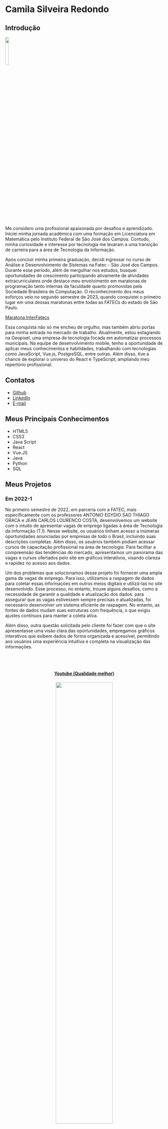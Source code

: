 # Camila Silveira Redondo

## Introdução
<img src='/readme/camila3.jpeg' width="15%" />

Me considero uma profissional apaixonada por desafios e aprendizado. Iniciei minha jornada acadêmica com uma formação em Licenciatura em Matemática pelo Instituto Federal de São José dos Campos. Contudo, minha curiosidade e interesse por tecnologia me levaram a uma transição de carreira para a área de Tecnologia da Informação.

Após concluir minha primeira graduação, decidi ingressar no curso de Análise e Desenvolvimento de Sistemas na Fatec - São José dos Campos. Durante esse período, além de mergulhar nos estudos, busquei oportunidades de crescimento participando ativamente de atividades extracurriculares onde destaco meu envolvimento em maratonas de programação tanto internas da faculdade quanto promovidas pela Sociedade Brasileira de Computação. O reconhecimento dos meus esforços veio no segundo semestre de 2023, quando conquistei o primeiro lugar em uma dessas maratonas entre todas as FATECs do estado de São Paulo.

[Maratona InterFatecs](https://www.cps.sp.gov.br/alunos-da-fatec-sao-jose-dos-campos-vencem-maratona-interfatecs/)

Essa conquista não só me encheu de orgulho, mas também abriu portas para minha entrada no mercado de trabalho. Atualmente, estou estagiando na Geopixel, uma empresa de tecnologia focada em automatizar processos municipais. Na equipe de desenvolvimento mobile, tenho a oportunidade de aplicar meus conhecimentos e habilidades, trabalhando com tecnologias como JavaScript, Vue.js, PostgreSQL, entre outras. Além disso, tive a chance de explorar o universo do React e TypeScript, ampliando meu repertório profissional.

## Contatos
* [Github](https://github.com/CamilaRedondo)
* [LinkedIn](https://www.linkedin.com/in/camila-silveira-redondo/)
* [E-mail](caredondo97@gmail.com)

## Meus Principais Conhecimentos
* HTML5
* CSS3
* Java Script
* React
* Vue.JS
* Java
* Python
* SQL

## Meus Projetos

### Em 2022-1

No primeiro semestre de 2022, em parceria com a FATEC, mais especificamente com os professores ANTONIO EGYDIO SAO THIAGO GRACA e JEAN CARLOS LOURENCO COSTA, desenvolvemos um website com o intuito de apresentar vagas de emprego ligadas à área de Tecnologia da Informação (T.I). Nesse website, os usuários tinham acesso a inúmeras oportunidades anunciadas por empresas de todo o Brasil, incluindo suas descrições completas. Além disso, os usuários também podiam acessar cursos de capacitação profissional na área de tecnologia. Para facilitar a compreensão das tendências do mercado, apresentamos um panorama das vagas e cursos ofertados pelo site em gráficos interativos, visando clareza e rapidez no acesso aos dados.

Um dos problemas que solucionamos desse projeto foi fornecer uma ampla gama de vagas de emprego. Para isso, utilizamos a raspagem de dados para coletar essas informações em outros meios digitais e utilizá-las no site desenvolvido. Esse processo, no entanto, trouxe alguns desafios, como a necessidade de garantir a qualidade e atualização dos dados: para assegurar que as vagas estivessem sempre precisas e atualizadas, foi necessário desenvolver um sistema eficiente de raspagem. No entanto, as fontes de dados mudam suas estruturas com frequência, o que exigiu ajustes contínuos para manter a coleta ativa.

Além disso, outra questão solicitada pelo cliente foi fazer com que o site apresentasse uma visão clara das oportunidades, empregamos gráficos interativos que exibem dados de forma organizada e acessível, permitindo aos usuários uma experiência intuitiva e completa na visualização das informações.

<br>
  <h4 align="center"><br><a href="https://www.youtube.com/watch?v=vAR8DCsnbfE">Youtube (Qualidade melhor)</a></h4>
  <p align="center">
    <img src="/readme/2022-1/gif_localizacao_pagweb.gif" width="60%" />
</p>

<br>
  <h4 align="center"><br><a href="https://youtu.be/MpbO26x4V6s">Youtube (Qualidade melhor)</a></h4>
  <p align="center">
    <img src="/readme/2022-1/cursos-botao.gif" width="60%" />
</p>

<br>
  <h4 align="center"><br><a href="https://youtu.be/GsF3vHnyO84">Youtube (Qualidade melhor)</a></h4>
  <p align="center">
    <img src="/readme/2022-1/graficos_parte1.gif" width="60%" />
</p>

<br>
  <p align="center">
    <img src="/readme/2022-1/graficos_parte2.gif" width="60%" />
</p>

<br>
  <h4 align="center"><br><a href="https://youtu.be/iMzZy33cA94">Youtube (Qualidade melhor)</a></h4>
  <p align="center">
    <img src="/readme/2022-1/contatos.gif" width="60%" />
</p>
<br>

  <h4 align="center"><br><a href="https://youtu.be/vKMSfNvmp7g">Youtube (Qualidade melhor)</a></h4>
  <p align="center">
    <img src="/readme/2022-1/raspagem.gif" width="60%" />
</p>
<br>

Para mais informações:
[Github](https://github.com/CamilaRedondo/API-FATEC)

#### Tecnologias Utilizadas
* HTML5
* CSS3
* Java Script
* Bootstrap
* Python
* Flask
* SQL
* SQLite
* AWS
* Github
* Figma

#### Contribuições Pessoais
No desenvolvimento desse projeto, pude contribuir atuando como Scrum Master da equipe, gerenciando e monitorando o desenvolvimento do time. Para desempenhar meu papel de Scrum Master, utilizei o Excel para traçar o burndown (ferramenta visual usada para rastrear o progresso de uma equipe em relação à conclusão de um conjunto de tarefas de uma sprint), além de utilizarmos o Trello para acompanhar o progresso das tarefas durante a sprint.

Além da função de Scrum Master, também pude desenvolver parte do projeto como membro da equipe de desenvolvimento. A parte em que mais atuei foi no desenvolvimento da tela de apresentação das métricas do site. Desenvolvi a interface utilizando HTML5 e CSS3. Para apresentar as métricas, utilizei a biblioteca JavaScript Charts.js, onde desenvolvi a lógica e manipulei as informações coletadas do nosso banco de dados para exibir informações relevantes para o cliente. Apresentamos um gráfico de pizza exibindo a quantidade de vagas e a quantidade de vagas na área de T.I., além de um gráfico de barras que exibe a quantidade de vagas por subáreas.

Por fim, também pude acompanhar e auxiliar o trabalho de um colega de equipe no desenvolvimento da lógica em Python para realizar a raspagem de dados. Para isso, criamos um web crawler simples para coletar dados do site www.vagas.com.br. No código, utilizamos a biblioteca 'requests' para fazer solicitações HTTP para obter o conteúdo das páginas web, no caso, vagas de emprego. Utilizamos a biblioteca 'BeautifulSoup' para extrair informações relevantes do HTML retornado pelas solicitações HTTP, como títulos de vagas, empresas que fornecem as vagas, descrições das oportunidades de emprego, etc. Para concluir, utilizamos a biblioteca 'json' para armazenar as informações coletadas em um arquivo JSON.

[Código - Web Crawler / vagas de emprego](https://github.com/henriqFerreira/API-FATEC-1-SEM/blob/main/web-crawler/vagas-ti/app.py)

Observação: Realizamos esse mesmo processo para coletar informações sobre os cursos que também são ofertados no site desenvolvido. No entanto, as informações sobre os cursos foram coletadas do site www.sebrae.com.br. 

[Código - Web Crawler / cursos profissionalizantes](https://github.com/henriqFerreira/API-FATEC-1-SEM/blob/main/web-crawler/cursos/app.py)

#### Hard Skills
* HTML5 - Possuo autonomia para estruturar semanticamente páginas web.
* CSS3 - Tenho autonomia para estilizar páginas web.
* JavaScript - Possuo autonomia para manipular o DOM e desenvolver lógica.
* Python - Tenho habilidade para desenvolver lógica com autonomia.
* SQL - Possuo autonomia para realizar operações básicas de manipulação de dados em sistemas de banco de dados (CRUD).

#### Soft Skills
* Comunicação - Como Scrum Master e membro da equipe de desenvolvimento, fortaleci minhas habilidades de comunicação ao liderar as reuniões diárias, mantendo todos atualizados sobre o progresso das tarefas. Além disso, durante as reuniões semanais com o professor respposável pelos Scruns Master, comuniquei eficazmente os desafios enfrentados pela equipe de desenvolvimento. 
* Organização - No contexto de desafios enfrentados como membro da equipe de desenvolvimento, aprimorei minhas habilidades organizacionais ao manter registros detalhados do progresso das tarefas e garantir uma visão clara do trabalho a ser realizado.
* Liderança - No papel de Scrum Master e membro da equipe de desenvolvimento, demonstrei liderança ao orientar proativamente a equipe na consecução das metas estabelecidas em cada sprint.
* Resiliência - Como parte integrante da equipe de desenvolvimento e Scrum Master, enfrentei desafios técnicos e operacionais com resiliência e determinação.

### Em 2022-2
No segundo semestre de 2022, estabelecemos uma parceria com a Trackcash, uma empresa especializada em serviços de conciliação financeira voltados para e-commerces, marketplaces e estabelecimentos físicos.

Nesse projeto, a Trackcash levantou a necessidade de que seus clientes tivessem acesso intuitivo e claro às informações sobre suas vendas. Fomos, então, incumbidos de desenvolver um software desktop para oferecer aos clientes da Trackcash uma visão estratégica e prática de seus dados de vendas. Esse software apresentaria informações detalhadas por meio de planilhas e dashboards, visando facilitar a formulação de estratégias financeiras mais precisas e identificar eventuais gargalos ao final de cada ciclo de vendas.

Um dos aspectos fundamentais deste projeto foi o sistema de login e cadastro. Durante o processo de registro, era necessário incluir detalhes específicos, como o nome do canal de vendas (ex.: Mercado Livre, Americanas), o tipo de canal (como marketplace ou meio de pagamento) e o padrão de autenticação utilizado (usuário/senha ou token). Para atender a esses requisitos, dedicamos atenção especial à modelagem e ao desenvolvimento do banco de dados, garantindo que todas as necessidades da Trackcash fossem atendidas de maneira eficaz e segura.

Observação: é importante ressaltar que, neste projeto, os clientes da Trackcash também são identificados como canais de venda.

<br>
  <h4 align="center"><br><a href="https://www.youtube.com/watch?v=UtJIXQ2DS-o">Youtube (Qualidade melhor)</a></h4>
  <p align="center">
    <img src="/readme/2022-2/Cadastro_canais_adm.gif" width="60%" />
</p>

<br>
  <h4 align="center"><br><a href="https://www.youtube.com/watch?v=Ayp1KyIrV_s">Youtube (Qualidade melhor)</a></h4>
  <p align="center">
    <img src="/readme/2022-2/Config_canais.gif" width="60%" />
</p>

<br>
  <h4 align="center"><br><a href="https://www.youtube.com/watch?v=Ayp1KyIrV_s">Youtube (Qualidade melhor)</a></h4>
  <p align="center">
    <img src="/readme/2022-2/Config_canais_token.gif" width="60%" />
</p>
<br>

Para mais informações:
[GITHUB](https://github.com/CamilaRedondo/API-FATEC-2-SEM)

#### Tecnologias Utilizadas
* Java
* JavaFX
* SQL
* MYSQL
* Github
* Figma

#### Contribuições Pessoais
No desenvolvimento desse projeto, pude contribuir como membro da equipe de desenvolvimento. A parte em que mais atuei foi no desenvolvimento das interfaces graficas utilizando o SceneBuilder (uma ferramenta gráfica de design e layout fornecida pela Oracle para o desenvolvimento de interfaces de usuário em JavaFX). Também pude participar da modelagem do banco de dados fazendo o levantamento dos requisitos de negocio, indentificando as entidades e os atributos, os relacionamentos entre as entidades, diagrama entidade-relacionamento (DER) e por fim a implementação do banco de dados utilizando linguagem SQL e o sistema de gerenciamento de banco de dados MYSQL.


<br>
  <h3 align="center">Modelo de dados relacional</h3>
  <h4 align="center">Modelo conceitual<br></h4>
  <p align="center">
    <img src="/readme/2022-2/Diagramtrackcash.bmp" width="65%" />
</p>
  <p align="justify">A princípio foram identificadas as seguintes entidades: <i>defaultChannels</i>; <i>users</i>; <i>registeredChannelLogin</i>; <i>registeredChannelToken</i>. A entidade <i>defaultChannels</i> contêm informações sobre o canal (chave primária), nome, tipo e padrão de autenticação. A entidade <i>users</i> abriga informações relativas aos usuários (chave primária), nome, e-mail, senha, telefone, documento e tipo de usuário. A entidade <i>registeredChannelLogin</i> contêm informações dos canais do tipo de autenticação usuário/senha, sendo o atributo <i>registeredChannelLogin_id</i> a chave primária; <i>user_id</i> chave estrangeira da tabela <i>users</i>; e <i>channel_id</i> chave estrangeira da tabela <i>defaultChannels</i>. Por fim, <i>registeredChannelToken</i> contempla o tipo de autenticação token, na qual o atributo <i>registeredChannelToken_id</i> a chave primária; <i>user_id</i> chave estrangeira da tabela <i>users</i>; e <i>channel_id</i> chave estrangeira da tabela <i>defaultChannels</i>.</p>

  <br>
  <h4 align="center">Modelo lógico<br></h4>
  <p align="center">
    <img src="/readme/2022-2/apiTrackCashERDiagrama.png" width="65%" />
  </p>
  <p align="justify">O modelo de dados lógico é caracterizado pelas entidades: <i>defaultChannels</i>; <i>users</i>; <i>registeredChannelLogin</i>; <i>registeredChannelToken</i>. A entidade <i>defaultChannels</i> contêm os seguintes atributos: <i>channel_id</i> (chave primária) do tipo inteiro, <i>name</i> do tipo baseado em caracteres, <i>type</i> do tipo caracteres; e <i>auth</i> baseado em carateres. A entidade <i>users</i> abriga os atributos: <i>user_id</i> (chave primária) do tipo inteiro, <i>name</i> do tipo baseado em caracteres, <i>email</i> do tipo baseado em caracteres, <i>password</i> do tipo baseado em caracteres, <i>phone</i> do tipo baseado em inteiro, <i>document</i> do tipo baseado em caracteres e <i>type_adm</i> do tipo baseado em caracteres. A entidade <i>registeredChannelLogin</i> contêm informações dos canais do tipo de autenticação usuário/senha, sendo o atributo <i>registeredChannelLogin_id</i> a chave primária do tipo inteiro; <i>login</i> do tipo baseado em caracteres; <i>password</i> do tipo baseado em caracteres; <i>user_id</i> chave estrangeira da tabela <i>users</i>; e <i>channel_id</i> chave estrangeira da tabela <i>defaultChannels</i>. Por fim, <i>registeredChannelToken</i> contempla o tipo de autenticação token, na qual o atributo <i>registeredChannelToken_id</i> a chave primária do tipo inteiro; <i>token</i> do tipo inteiro; <i>user_id</i> chave estrangeira da tabela <i>users</i>; e <i>channel_id</i> chave estrangeira da tabela <i>defaultChannels</i>.</p>
    <p align="justify">As relações entre as entidades são todas do tipo <b>1:N</b>, onde:</p>
    <ul>
      <li align="justify"><i>defaultChannels</i> se associa a muitas ocorrências da entidade <i>registeredChannelToken</i>, mas <i>registeredChannelToken</i> pode se associar a uma ocorrência da entidade <i>defaultChannels</i></li>
      <li align="justify"><i>defaultChannels</i> se associa a muitas ocorrências da entidade <i>registeredChannelLogin</i>, mas <i>registeredChannelLogin</i> pode se associar a uma ocorrência da entidade <i>defaultChannels</i></li>
      <li align="justify"><i>users</i> se associa a muitas ocorrências da entidade <i>registeredChannelToken</i>, mas <i>registeredChannelToken</i> pode se associar a uma ocorrência da entidade <i>users</i></li>
      <li align="justify"><i>users</i> se associa a muitas ocorrências da entidade <i>registeredChannelLogin</i>, mas <i>registeredChannelLogin</i> pode se associar a uma ocorrência da entidade <i>users</i></li>
    </ul>
    <br>

#### Hard Skills
* Java - Possuo autonomia para desenvolver o back-end utilizando a linguagem e conceitos de programação orientada a objetos (POO).
* JavaFX - Tenho autonomia para desenvolver interfaces gráficas de usuário (GUIs).
* SQL - Possuo autonomia para realizar operações básicas de manipulação de dados em sistemas de banco de dados (CRUD).

#### Soft Skills
* Comunicação - Como parte da equipe de desenvolvimento, eu tive a oportunidade de aprimorar minhas habilidades de comunicação ao interagir com colegas mais experientes e compartilhar minhas ideias durante as reuniões diárias. Além disso, durante as sessões de revisão de código e planejamento, eu tive a chance de expressar minhas opiniões e contribuir para a discussão sobre as melhores abordagens para a implementação de funcionalidades. Por exemplo, em uma reunião de planejamento, eu sugeri uma abordagem para a implementação da interface usando JavaFX, o que foi bem recebido pela equipe e resultou em uma solução mais elegante e simples de ser desenvolvida.
* Organização - Durante o desenvolvimento do projeto, eu tive a oportunidade de praticar minhas habilidades de organização ao planejar e priorizar minhas tarefas de acordo com os requisitos e prazos estabelecidos. Ao manter um cronograma claro e focado, eu consegui cumprir os objetivos da sprint e contribuir para o sucesso do projeto.
* Liderança - Durante o desenvolvimento do projeto, eu tive a oportunidade de demonstrar minha liderança ao ao assumir a iniciativa e propor ideias inovadoras para melhorar o design do frontend ou a eficiência da modelagem do banco de dados.
* Resiliência - Como aluna aprendendo e contribuindo com a equipe de desenvolvimento, eu tive a oportunidade de exercitar minha resiliência ao enfrentar curvas de aprendizado íngremes e desafios técnicos desconhecidos. 


### Em 2023-1
No primeiro semestre de 2023, estabelecemos uma parceria com a empresa Visiona. Como parte dessa colaboração, fomos encarregados de conceber e implementar um sistema de gerenciamento de usuário, adotando uma abordagem de arquitetura de micro serviços.

O objetivo principal deste projeto consistiu em desenvolver uma aplicação web escalável, fundamentado em microsserviços e dotada de um dashboard intuitivo. Essa plataforma visava oferecer aos usuários funcionalidades essenciais, como a criação, visualização, edição e remoção de perfis de usuário.

Optamos por empregar bancos de dados relacionais para garantir a consistência e a confiabilidade dos dados manipulados pela aplicação.

<br>
  <h4 align="center"><br><a href="https://www.youtube.com/watch?v=wU2duyaZ-yg">Youtube (Qualidade melhor)</a></h4>
  <p align="center">
    <img src="/readme/2023-1/login_dashboard.gif" width="60%" />
</p>
<br>

Para mais informações:
[GITHUB](https://github.com/CamilaRedondo/API-FATEC-3-SEM/tree/Development?tab=readme-ov-file)

#### Tecnologias Utilizadas
* React
* NodeJS
* SQL
* Postgres
* Docker
* Github
* Figma

#### Contribuições Pessoais
No desenvolvimento desse projeto, pude contribuir atuando como Scrum Master da equipe, gerenciando e monitorando o desenvolvimento do time. Para desempenhar meu papel de Scrum Master, utilizei o Excel para traçar o burndown (ferramenta visual usada para rastrear o progresso de uma equipe em relação à conclusão de um conjunto de tarefas de uma sprint), além de utilizarmos o Trello para acompanhar o progresso das tarefas durante a sprint.

Além da função de Scrum Master, também pude desenvolver parte do projeto como membro da equipe de desenvolvimento. A parte em que mais atuei foi no desenvolvimento do wireframe utilizando o figma. Nessa etapa inicial, pude auxiliar meu colega de equipe no desenvolvimento do desing das interfaces, aprendendo a manusar de maneira eficientea a ferramenta. Além disso pude contribuir criando alguns componentes utilizados em algumas páginas, aprendendo e conhecendo melhor a biblioteca React e me familiarizando melhor com a linguagem JavaScript. 

Por fim, também desenvolvi a modelagem do banco de dados fazendo o levantamento dos requisitos de negocio, indentificando as entidades e os atributos, os relacionamentos entre as entidades, diagrama entidade-relacionamento (DER) e por fim a implementação do banco de dados utilizando a linguagem SQL e o sistema de gerenciamento de banco de dados Postgres.

<br>
  <h3 align="center">Modelo de dados relacional</h3>
  <h4 align="center">Modelo conceitual<br></h4>
  <p align="center">
    <img src="/readme/2023-1/modeloConceitual_BD.png" width="65%" />
</p>
  <p align="justify">A princípio foram identificadas as seguintes entidades: <i>User</i> e <i>Profile</i>. A entidade <i>User</i> contêm informações sobre os usuários do sistema com os atributos <i>ID</i> chave primária da tabela; <i>fullName</i>; <i>userName</i>; <i>cpf</i> chave única; <i>email</i>; <i>password</i>; <i>active</i>; <i>createDate</i>; <i>lastUpdate</i>. A entidade <i>Profile</i> abriga informações relativas aos perfis dos usuários, diferenciando os tipos de usuários (p.ex. Administrador e Usuários) através do atributo <i>type</i> para atribuir permissões relativas a cada classificação de perfil.Essa entidade é composta pelos atributos <i>ID</i> que é a chave primária; <i>userID</i> chave estrangeira da tabela <i>Users</i>; e <i>type</i>.</p>

  <br>
  <h4 align="center">Modelo lógico<br></h4>
  <p align="center">
    <img src="/readme/2023-1/modeloLogico_BD.png" width="65%" />
  </p>
  <p align="justify">O modelo de dados lógico é caracterizado pelas entidades: <i>User</i> e <i>Profile</i>. A entidade <i>User</i> contêm os seguintes atributos: <i>ID</i> (chave primária) do tipo inteiro, <i>fullName</i> do tipo baseado em caracteres, <i>userName</i> do tipo baseado em caracteres, <i>cpf</i> do tipo baseado em caracteres, <i>email</i> do tipo baseado em caracteres, <i>password</i> do tipo baseado em caracteres, <i>active</i> do tipo booleano, <i>createdDate</i> do tipo dateTime e <i>lastUpdate</i> do tipo dateTime. A entidade <i>Profile</i> contêm os seguintes atributos: <i>ID</i> (chave primária) do tipo inteiro, <i>userID</i> (chave extrangeira) do tipo baseado em caracteres e <i>type</i> do tipo TinyInt. </p>
    <br>

#### Hard Skills
* React - Possuo autonomia para desenvolver o frontend componentizado.
* NodeJS - Tenho autonomia para desenvolver o backend utilizando NodeJS.
* Docker - Possuo o conceito de manipulação de docker.
* Figma - Tenho habilidade para desenvolver um wireframe/protótipo de projetos utilizando a ferramenta.
* SQL - Possuo autonomia para realizar operações básicas de manipulação de dados em sistemas de banco de dados (CRUD) e também capacidade de modelar um banco de dados.
    
#### Soft Skills
* Comunicação - Participar ativamente da equipe de desenvolvimento enquanto desempenhava o papel de Scrum Master me proporcionou oportunidades únicas para aprimorar minhas habilidades de comunicação. Conduzir as reuniões diárias e participar das reuniões semanais com o professor responsável exigiu uma comunicação clara e concisa. Por exemplo, em uma reunião semanal, destaquei os desafios técnicos específicos que nossa equipe estava enfrentando e propus soluções colaborativas que envolviam tanto o desenvolvimento do código quanto a organização das tarefas.
* Organização - Enquanto fazia parte da equipe de desenvolvimento e desempenhava o papel de Scrum Master, desenvolvi minhas habilidades organizacionais ao equilibrar as demandas de ambas as funções. Manter registros atualizados do progresso do projeto e coordenar as atividades da equipe exigiu uma abordagem organizada e proativa. Por exemplo, ao enfrentar uma sobrecarga de trabalho durante uma sprint, priorizei as tarefas com base nas necessidades do projeto e no cronograma estabelecido, garantindo uma entrega.
* Liderança - Participar ativamente da equipe de desenvolvimento enquanto desempenhava o papel de Scrum Master me permitiu exercer liderança de maneira eficaz. Por exemplo, ao identificar uma queda na moral da equipe após uma sprint complicada, organizei uma sessão de brainstorming para coletar feedback e sugestões de melhoria.
* Resiliência - Exercitei minha habilidade de resiliência ao enfrentar desafios e dificuldades durante o desenvolvimento do código. Com persistência e resiliência, superei todos os obstáculos encontrados.

### Em 2023-2
No segundo semestre de 2023, iniciamos um projeto em parceria com a Greenneat, uma plataforma dedicada à criar economia circular, com foco na coleta e reciclagem de óleo de cozinha. 

A Greenneat apresentou a necessidade de um sistema que permitisse que empresas e pessoas físicas registrassem o óleo de cozinha disponível para reciclagem, facilitando a visualização por cooperativas que poderiam organizar a coleta diretamente na residência ou estabelecimento. Esse óleo, uma vez coletado, seria então transacionado entre as cooperativas e a Greenneat, que o transformaria em produtos de limpeza sustentáveis.

Desenvolvemos uma plataforma online que permite aos parceiros da empresa coletarem óleo de estabelecimentos e revendê-lo à Greenneat, recebendo créditos em troca. Esses créditos podem ser usados para adquirir saneantes fabricados pela Greenneat e fornecidos em seu site. Os parceiros tambem têm acesso a um painel para acompanhar suas transações, enquanto os estabelecimentos monitoram suas compras e saldos de crédito. O administrador controla a plataforma e tem acesso a um dashboard com informações relevantes, como desempenho de descarte e participação dos parceiros e estabelecimentos na economia circular.

  <p align="center">
    <img src="/readme/2023-2/cadastro.gif" width="65%" />
  </p>
  
  <br>
  <p align="center">
    <img src="/readme/2023-2/login_recuperacaoSenha.gif" width="65%" />
  </p>

Para mais informações:
[GITHUB](https://github.com/CamilaRedondo/API-FATEC-4-SEM)

#### Tecnologias Utilizadas
* React
* NodeJS
* SQL
* SQLite
* Github
* Figma

#### Contribuições Pessoais
No decorrer deste projeto, exerci o papel de Product Owner, sendo responsável por definir e priorizar as funcionalidades do sistema em conjunto com o cliente. Precisei garantir uma comunicação clara das necessidades da Greenneat fornecendo orientações constantes para a equipe de desenvolvimento de forma a alinhar os objetivos do produto. Utilizei ferramentas como o Excel para criar e atualizar o Product Backlog, onde listei e priorizei as histórias de usuário.

Também participei da equipe de desenvolvimento, ficando responsável pela modelagem do banco de dados fazendo o levantamento dos requisitos de negocio, indentificando as entidades e os atributos, os relacionamentos entre as entidades, diagrama entidade-relacionamento (DER) e por fim a implementação do banco de dados utilizando a linguagem SQL e o sistema de gerenciamento de banco de dados SQLite. Além disso auxiliei no desenvolvimento do wireframe, utilizando a ferramenta FIGMA e tambem desenvolvendo o frontend de algumas telas utilizando o React.

<br>
<h3 align="center">Modelo de dados relacional</h3>
<h4 align="center">Modelo conceitual<br></h4>
<p align="center">
    <img src="/readme/2023-2/modeloConceitualSprint4.png" width="65%"/>
</p>

<br>
<h4 align="center">Modelo lógico<br></h4>
<p align="center">
    <img src="/readme/2023-2/modeloLogicoSprint4.png" width="65%"/>
</p>

#### Hard Skills
* React - Possuo autonomia para desenvolver o frontend componentizado.
* NodeJS - Tenho autonomia para desenvolver o backend utilizando NodeJS.
* Figma - Tenho habilidade para desenvolver um wireframe/protótipo de projetos utilizando a ferramenta.
* SQL - Possuo autonomia para realizar operações básicas de manipulação de dados em sistemas de banco de dados (CRUD) e também capacidade de modelar um banco de dados.
    
#### Soft Skills
* Comunicação - Como Product Owner, aprimorei minhas habilidades de comunicação ao trabalhar com a equipe de desenvolvimento. Durante as reuniões de refinamento de backlog, busquei levar de maneira clara os requisitos do cliente e esclarecer quaisquer dúvidas que surgiram durante o processo. Além disso, tentei manter uma comunicação aberta e frequente com os cliente.
* Organização - A organização foi fundamental para o meu papel como Product Owner, pois fui responsável por gerenciar o backlog do produto e priorizar as funcionalidades com base nas necessidades do cliente e nos objetivos do negócio.
* Liderança - Como líder do projeto do ponto de vista do negócio, exerci a liderança ao definir uma visão para o produto e inspirar a equipe a trabalhar em direção a esse objetivo.
* Resiliência - Enfrentar mudanças nos requisitos do cliente e suas constantes ausências durante o desenvolvimento do projeto exigiu uma resiliência significativa da minha parte.

### Em 2024-1
No primeiro semestre de 2024, estabelecemos uma parceria com a Oracle Academy, que identificou a necessidade de um aplicativo dedicado ao gerenciamento de seus parceiros corporativos. A solução proposta visa oferecer aos parceiros uma plataforma para acompanhar métricas detalhadas e atualizadas sobre o progresso de suas colaborações, permitindo-lhes monitorar a evolução e o impacto de suas parcerias de maneira mais eficiente e estratégica.

O propósito principal deste aplicativo é unificar e automatizar as atividades relacionadas à gestão de parcerias de negócios. Onde as principais funcionalidades do sistema incluem o cadastro e atualização de parceiros com informações detalhadas sobre sua expertise, bem como o acompanhamento do desenvolvimento de conhecimento dos parceiros para remuneração. Além disso, o sistema oferece a extração de relatórios relevantes sobre o desempenho dos parceiros, facilitando a análise e tomada de decisões estratégicas. 

Para garantir uma gestão eficiente, o app também conta com um módulo administrativo que permite o cadastro, edição e exclusão de consultor de alianças, que são os reponsáveis por cadastrar e atualizar as informações sobre os parceiros. Essas funcionalidades visam unificar e automatizar as atividades relacionadas à gestão de parcerias de negócios, ao mesmo tempo em que aprimoram a eficiência operacional da organização.

  <br>

   <h3 align="center">Login como Consultor de Alianças.</h3>

<p align="center">
    <img src="/readme/2024-1/loginConsultorAliancas.gif" width="15%"/>
    <br>
    <a href="https://youtube.com/shorts/GcA-2Alec6g?feature=share">Link para uma melhor resolução</a>
</p>

  <br>

 <h3 align="center">Adicionar parceiro.</h3>

<p align="center">
    <img src="/readme/2024-1/adicionarParceiro.gif"/>
    <br>
    <a href="https://youtube.com/shorts/wMTgTlr982w?feature=share">Link para uma melhor resolução</a>
</p>

   <br>

<h3 align="center">Adicionar Track e Expertise do parceiro.</h3>

<p align="center">
    <img src="/readme/2024-1/adicionarTrackExpertise.gif"/>
    <br>
    <a href="https://youtube.com/shorts/E7BV9YUvAck?feature=share">Link para uma melhor resolução</a>
</p>

   <br>
Para mais informações:
[GITHUB](https://github.com/CamilaRedondo/API-FATEC-5-SEM)

#### Tecnologias Utilizadas
* React Native
* NodeJS
* MongoDB
* Github
* Figma

#### Contribuições Pessoais
No decorrer deste projeto participei da equipe de desenvolvimento, ficando responsável pela tela de cadastro, exclusão e edição de consultor de alianças. No desenvolvimento dessa tela precisei ter conhecimento do framework React Native para desenvolver o frontend e trabalhar com o CRUD de um banco de dados não relacional como o MongoDB para realizar todas as operações necessárias. Também realizei a documentação do projeto, elaborando um manual de uso para o usuários do aplicativo, detalhando a sua finalizade e funcionalidade. Por fim, pude atualizar o readme do repositorio com informações sobre o andamento do projeto e gifs.
<br>

 <h3 align="center">Editar o perfil consultor de alianças.</h3>

 <p align="center">
    <img src="/readme/2024-1/editarConsultorAliancas.gif"/>
    <br>
    <a href="https://youtube.com/shorts/k-mWljAZT0U">Link para uma melhor resolução</a>
</p>

   <br>

   <h3 align="center">Adicionar consultor de alianças.</h3>
<p align="center">
    <img src="/readme/2024-1/adicionarConsultorAliancas.gif"/>
    <br>
    <a href="https://youtube.com/shorts/jaJvUHtxoDg">Link para uma melhor resolução</a>
</p>

   <br>
   
#### Hard Skills
* React Native - Possuo autonomia para desenvolver o frontend utilizando o framework React Native.
* NodeJS - Tenho autonomia para desenvolver o backend utilizando NodeJS.
* Figma - Tenho habilidade para desenvolver um wireframe/protótipo de projetos utilizando a ferramenta.
* MongoDB - Possuo autonomia para realizar operações básicas de manipulação de dados (CRUD) em sistemas de banco de dados não relacional.

#### Soft Skills
* Comunicação - Ao fazer parte da equipe de desenvolvimento, refinei minhas habilidades de comunicação ao interagir com meus colegas e compartilhar minhas ideias durante as reuniões diárias. Além disso, ao realizar o code review, contribuí para as discussões sobre as melhores abordagens para implementar funcionalidades.
* Organização - Ao desenvolver o projeto, pratiquei minhas habilidades de organização ao planejar e priorizar tarefas de acordo com os requisitos e prazos estabelecidos. Mantendo um cronograma claro e focado, alcancei os objetivos da sprint e contribuí para o sucesso do projeto.
* Liderança - Durante o desenvolvimento, demonstrei liderança ao tomar a iniciativa e propor ideias para aprimorar o design do frontend.
   
### Em 2024-2
Mesmo formato
